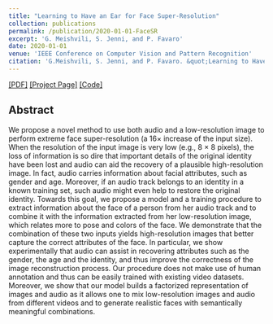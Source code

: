 ```yaml
---
title: "Learning to Have an Ear for Face Super-Resolution"
collection: publications
permalink: /publication/2020-01-01-FaceSR
excerpt: 'G. Meishvili, S. Jenni, and P. Favaro'
date: 2020-01-01
venue: 'IEEE Conference on Computer Vision and Pattern Recognition'
citation: 'G.Meishvili, S. Jenni, and P. Favaro. &quot;Learning to Have an Ear for Face Super-Resolution.&quot; In <i>CVPR 2020</i>.'
---
```


 [[PDF]](https://arxiv.org/abs/1909.12780.pdf) [[Project Page]](https://gmeishvili.github.io/ear_for_face_super_resolution/index.html) [[Code]](https://github.com/gmeishvili/ear_for_face_super_resolution) 


## Abstract

We propose a novel method to use both audio and a low-resolution image to perform extreme face super-resolution (a 16× increase of the input size). When the resolution of the input image is very low (e.g., 8 × 8 pixels), the loss of information is so dire that important details of the original identity have been lost and audio can aid the recovery of a plausible high-resolution image. In fact, audio carries information about facial attributes, such as gender and age. Moreover, if an audio track belongs to an identity in a known training set, such audio might even help to restore the original identity. Towards this goal, we propose a model and a training procedure to extract information about the face of a person from her audio track and to combine it with the information extracted from her low-resolution image, which relates more to pose and colors of the face. We demonstrate that the combination of these two inputs yields high-resolution images that better capture the correct attributes of the face. In particular, we show experimentally that audio can assist in recovering attributes such as the gender, the age and the identity, and thus improve the correctness of the image reconstruction process. Our procedure does not make use of human annotation and thus can be easily trained with existing video datasets. Moreover, we show that our model builds a factorized representation of images and audio as it allows one to mix low-resolution images and audio from different videos and to generate realistic faces with semantically meaningful combinations.
